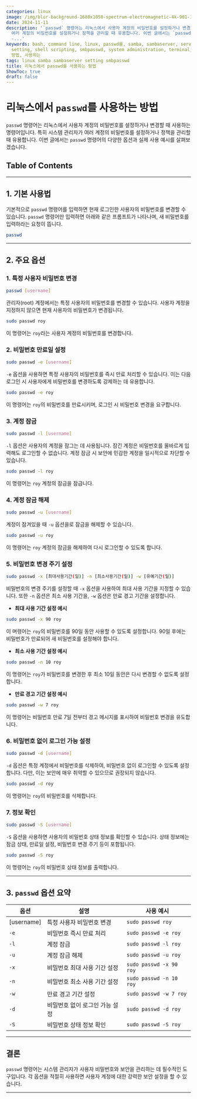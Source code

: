 ```yaml
---
categories: linux
image: /img/blur-background-1680x1050-spectrum-electromagnetic-4k-901-1.jpg
date: 2024-11-11
description: '`passwd` 명령어는 리눅스에서 사용자 계정의 비밀번호를 설정하거나 변경할 때 사용하는 명령어입니다. 특히 시스템 관리자가
  여러 계정의 비밀번호를 설정하거나 정책을 관리할 때 유용합니다. 이번 글에서는 `passwd` 명령어의 다양한 옵션과 실제 사용 예시를 살펴보겠습니다.
  -...'
keywords: bash, command line, linux, passwd를, samba, sambaserver, server management,
  setting, shell scripting, smbpasswd, system administration, terminal, unix, 리눅스에서,
  방법, 사용하는
tags: linux samba sambaserver setting smbpasswd
title: 리눅스에서 passwd를 사용하는 방법
ShowToc: true
draft: false
---
```

# 리눅스에서 `passwd`를 사용하는 방법
`passwd` 명령어는 리눅스에서 사용자 계정의 비밀번호를 설정하거나 변경할 때 사용하는 명령어입니다. 특히 시스템 관리자가 여러 계정의 비밀번호를 설정하거나 정책을 관리할 때 유용합니다. 이번 글에서는 `passwd` 명령어의 다양한 옵션과 실제 사용 예시를 살펴보겠습니다.

## Table of Contents
---
## 1. 기본 사용법
기본적으로 `passwd` 명령어를 입력하면 현재 로그인한 사용자의 비밀번호를 변경할 수 있습니다. `passwd` 명령어만 입력하면 아래와 같은 프롬프트가 나타나며, 새 비밀번호를 입력하라는 요청이 뜹니다.
```bash
passwd
```

---

## 2. 주요 옵션
### 1. 특정 사용자 비밀번호 변경
```bash
passwd [username]
```
관리자(root) 계정에서는 특정 사용자의 비밀번호를 변경할 수 있습니다. 사용자 계정을 지정하지 않으면 현재 사용자의 비밀번호가 변경됩니다.
```bash
sudo passwd roy
```
이 명령어는 `roy`라는 사용자 계정의 비밀번호를 변경합니다.
### 2. 비밀번호 만료일 설정
```bash
sudo passwd -e [username]
```
`-e` 옵션을 사용하면 특정 사용자의 비밀번호를 즉시 만료 처리할 수 있습니다. 이는 다음 로그인 시 사용자에게 비밀번호를 변경하도록 강제하는 데 유용합니다.
```bash
sudo passwd -e roy
```
이 명령어는 `roy`의 비밀번호를 만료시키며, 로그인 시 비밀번호 변경을 요구합니다.
### 3. 계정 잠금
```bash
sudo passwd -l [username]
```
`-l` 옵션은 사용자의 계정을 잠그는 데 사용됩니다. 잠긴 계정은 비밀번호를 올바르게 입력해도 로그인할 수 없습니다. 계정 잠금 시 보안에 민감한 계정을 일시적으로 차단할 수 있습니다.
```bash
sudo passwd -l roy
```
이 명령어는 `roy` 계정의 잠금을 잠급니다.
### 4. 계정 잠금 해제
```bash
sudo passwd -u [username]
```
계정이 잠겨있을 때 `-u` 옵션을로 잠금을 해제할 수 있습니다.
```bash
sudo passwd -u roy
```
이 명령어는 `roy` 계정의 잠금을 해제하여 다시 로그인할 수 있도록 합니다.
### 5. 비밀번호 변경 주기 설정
```bash
sudo passwd -x [최대사용기간(일)] -n [최소사용기간(일)] -w [유예기간(일)]
```
비밀번호의 변경 주기를 설정할 때 `-x` 옵션을 사용하여 최대 사용 기간을 지정할 수 있습니다. 또한 `-n` 옵션은 최소 사용 기간을, `-w` 옵션은 만료 경고 기간을 설정합니다.
- **최대 사용 기간 설정 예시**
```bash
sudo passwd -x 90 roy
```
이 며령어는 `roy`의 비밀번호를 90일 동안 사용할 수 있도록 설정합니다. 90일 후에는 비밀번호가 만료되어 새 비밀번호를 설정해야 합니다.
- **최소 사용 기간 설정 예시**
```bash
sudo passwd -n 10 roy
```
이 명령어는 `roy`가 비밀번호를 변경한 후 최소 10일 동안은 다시 변경할 수 없도록 설정합니다.
- **만료 경고 기간 설정 예시**
```bash
sudo passwd -w 7 roy
```
이 명령어는 비밀번호 만료 7일 전부터 경고 메시지를 표시하여 비밀번호 변경을 유도합니다.
### 6. 비밀번호 없이 로그인 가능 설정
```bash
sudo passwd -d [username]
```
`-d` 옵션은 특정 계정에서 비밀번호를 삭제하여, 비밀번호 없이 로그인할 수 있도록 설정합니다. 다만, 이는 보안에 매우 취약할 수 있으므로 권장되지 않습니다.
```bash
sudo passwd -d roy
```
이 명령어는 `roy`의 비밀번호를 삭제합니다.
### 7. 정보 확인
```bash
sudo passwd -S [username]
```
`-S` 옵션을 사용하면 사용자의 비밀번호 상태 정보를 확인할 수 있습니다. 상태 정보에는 잠금 상태, 만료일 설정, 비밀번호 변경 주기 등이 포함됩니다.
```bash
sudo passwd -S roy
```
이 명령어는 `roy`의 비밀번호 상태 정보를 출력합니다.

---

## 3. `passwd` 옵션 요약

|옵션|설명|사용 예시|
|---|-----|-----|
|[username]|특정 사용자 비밀번호 변경|`sudo passwd roy`|
|`-e`|비밀번호 즉시 만료 처리|`sudo passwd -e roy`|
|`-l`|계정 잠금|`sudo passwd -l roy`|
|`-u`|계정 잠금 해제|`sudo passwd -u roy`|
|`-x`|비밀번호 최대 사용 기간 설정|`sudo passwd -x 90 roy`|
|`-n`|비밀번호 최소 사용 기간 설정|`sudo passwd -n 10 roy`|
|`-w`|만료 경고 기간 설정|`sudo passwd -w 7 roy`|
|`-d`|비밀번호 없이 로그인 가능 설정|`sudo passwd -d roy`|
|`-S`|비밀번호 상태 정보 확인|`sudo passwd -S roy`|

---

## 결론

`passwd` 명령어는 시스템 관리자가 사용자 비밀번호와 보안을 관리하는 데 필수적인 도구입니다. 각 옵션을 적절히 사용하면 사용자 계정에 대한 강력한 보안 설정을 할 수 있습니다.

---
